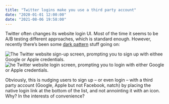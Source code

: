 ```yaml
---
title: "Twitter logins make you use a third party account"
date: "2020-01-01 12:00:00"
date: "2021-08-06 19:58:00"
---
```



Twitter often changes its website login UI. Most of the time it seems to be A/B testing different approaches, which is standard enough. However, recently there’s been some [dark pattern](https://www.darkpatterns.org/) stuff going on:

<img class="db mv4 c-bleed" alt="The Twitter website sign-up screen, prompting you to sign up with eithee Google or Apple credentials." src="/images/twitter-login-1.jpg">

<img class="db mv4 c-bleed" alt="he Twitter website login screen, prompting you to login with either Google or Apple credentials." src="/images/twitter-login-2.jpg">

Obviously, this is nudging users to sign up – or even login – with a third party account (Google, Apple but not Facebook, natch) by placing the native login link at the bottom of the list, and not annointing it with an icon. Why? In the interests of convenience?
